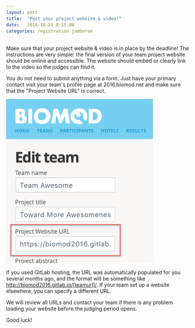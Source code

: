```yaml
---
layout: post
title:  "Post your project website & video!"
date:   2016-10-21 8:15:00
categories: registration jamboree
---
```


Make sure that your project website & video is in place by the deadline! The instructions are very simple: the final version of your team project website should be online and accessible. The website should embed or clearly link to the video so the judges can find it.

You do not need to submit anything via a form. Just have your primary contact visit your team's profile page at 2016.biomod.net and make sure that the "Project Website URL" is correct.

<img src="/assets/images/posts/team-website-url.png" />

If you used GitLab hosting, the URL was automatically populated for you several months ago, and the format will be something like http://biomod2016.gitlab.io/[teamurl]/. If your team set up a website elsewhere, you can specify a different URL.

We will review all URLs and contact your team if there is any problem loading your website before the judging period opens.

Good luck!